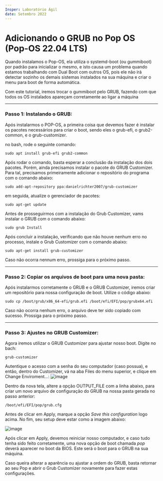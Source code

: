 ```yaml
---
Insper: Laboratório Ágil
date: Setembro 2022
---
```


Adicionando o GRUB no Pop OS (Pop-OS 22.04 LTS)
===

Quando instalamos o Pop-OS, ela utiliza o systemd-boot (ou gummiboot) por padrão para inicializar o mesmo, e isto causa um problema quando estamos trabalhando com Dual Boot com outros OS, pois ele não irá detectar sozinho os demais sistemas instalados na sua máquina e criar o menu para boot de forma automática.

Com este tutorial, iremos trocar o gummiboot pelo GRUB, fazendo com que todos os OS instalados apareçam corretamente ao ligar a máquina

---

### Passo 1: Instalando o GRUB:

Após instalarmos o POP-OS, a primeira coisa que devemos fazer é instalar os pacotes necessários para criar o boot, sendo eles o grub-efi, o grub2-common, e o grub-customizer.

no bash, rode o seguinte comando:

```
sudo apt install grub-efi grub2-common
```

Após rodar o comando, basta esperar a conclusão da instalação dos dois pacotes. Porém, ainda precisamos instalar o pacote do GRUB Customizer. Para tal, precisamos primeiramente adicionar o repositório do programa com o comando abaixo:

```
sudo add-apt-repository ppa:danielrichter2007/grub-customizer
```

em seguida, atualize o gerenciador de pacotes:

```
sudo apt-get update
```

Antes de prosseguirmos com a instalação do Grub Customizer, vams instalar o GRUB com o comando abaixo:

```
sudo grub Install
```

Após concluir a instalação, verificando que não houve nenhum erro no processo, instale o Grub Customizer com o comando abaixo:

```
sudo apt-get install grub-customizer
```

Caso não ocorra nennum erro, prossiga para o próximo passo.

---

### Passo 2: Copiar os arquivos de boot para uma nova pasta:

Após instalarmos corretamente o GRUB e o GRUB Customizer, iremos criar um repositório para nossa configuração de boot. Utilize o código abaixo:

```
sudo cp /boot/grub/x86_64-efi/grub.efi /boot/efi/EFI/pop/grubx64.efi
```
Caso não ocorra nenhum erro, o arquivo deve ter sido copiado com sucesso. Prossiga para o próximo passo.

---

### Passo 3: Ajustes no GRUB Customizer:

Agora iremos utilizar o GRUB Customizer para ajustar nosso boot. Digite no bach:

```
grub-customizer
```
Autentique o acesso com a senha do seu computador (caso possua), e então, dentro do Customizer, vá na aba Files do menu superior, e clique em Change Enviroment...:
![image](https://user-images.githubusercontent.com/18387737/192347281-e1b85ff5-42c9-44d4-8e44-7e46e357218c.png)

Dentro da nova tela, altere a opção OUTPUT_FILE com a linha abaixo, para criar um novo arquivo de configuração do GRUB na nossa pasta gerada no passo anterior:

```
/boot/efi/EFI/pop/grub.cfg
```

Antes de clicar em Apply, marque a opção *Save this configuration* logo acima. No fim, seu setup deve estar como a imagem abaixo:

![image](https://user-images.githubusercontent.com/18387737/192347881-3ecea121-3e49-4085-8af8-c37a65fe302b.png)

Após clicar em Apply, devemos reiniciar nosso computador, e caso tudo tenha sido feito corretamente, uma nova opção de boot chamada *pop* deverá aparecer no boot da BIOS. Este será o boot para o GRUB na sua máquina.

Caso queira alterar a aparência ou ajustar a ordem do GRUB, basta retornar ao seu Pop e abrir o Grub Customizer novamente para fazer estas configurações.

